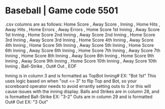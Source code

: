 # Baseball | Game code 5501
.csv columns are as follows: Home Score , Away Score , Inning , Home Hits , Away Hits , Home Errors , Away Errors , Home Score 1st Inning , Away Score 1st Inning , Home Score 2nd Inning , Away Score 2nd Inning , Home Score 3rd Inning , Away Score 3rd Inning , Home Score 4th Inning , Away Score 4th Inning , Home Score 5th Inning , Away Score 5th Inning , Home Score 6th Inning , Away Score 6th Inning , Home Score 7th Inning , Away Score 7th Inning , Home Score 8th Inning , Away Score 8th Inning , Home Score 9th Inning , Away Score 9th Inning , Home Score 10th Inning , Away Score 10th Inning , Ball-Strike , Out# Out , EOF

Inning is in column 3 and is formatted as TopBot Inning#  EX: "Bot 1st"  This uses logic based on when "out == 3" to flip Top and Bot, so your scoreboard operator needs to avoid errantly setting outs to 3 or this will cause issues with the inning display.
Balls and Strikes are in column 28, and is formatted Ball-Strike  EX: "3-2"
Outs are in column 29 and is formatted Out# Out  EX: "3 Out"
